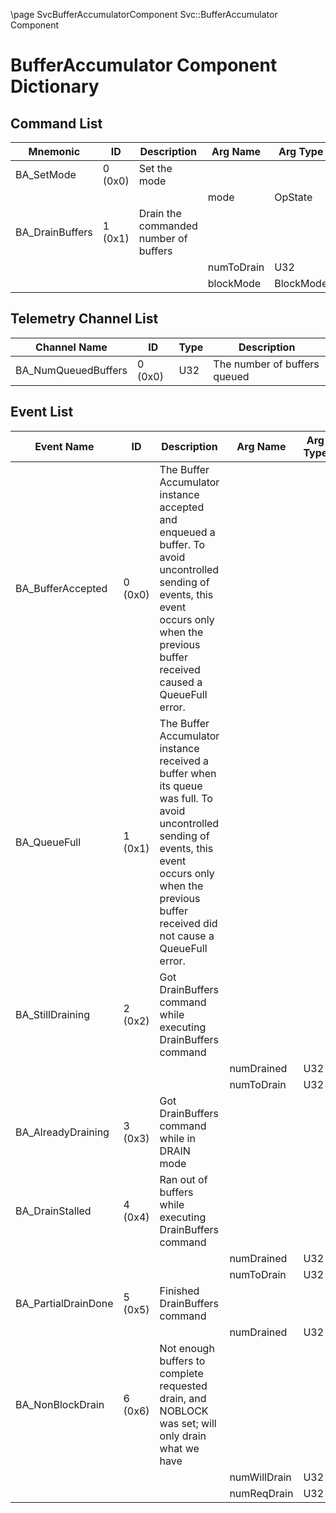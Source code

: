 \page SvcBufferAccumulatorComponent Svc::BufferAccumulator Component
# BufferAccumulator Component Dictionary


## Command List

|Mnemonic|ID|Description|Arg Name|Arg Type|Comment
|---|---|---|---|---|---|
|BA_SetMode|0 (0x0)|Set the mode| | |   
| | | |mode|OpState||                    
|BA_DrainBuffers|1 (0x1)|Drain the commanded number of buffers| | |   
| | | |numToDrain|U32||                    
| | | |blockMode|BlockMode||                    

## Telemetry Channel List

|Channel Name|ID|Type|Description|
|---|---|---|---|
|BA_NumQueuedBuffers|0 (0x0)|U32|The number of buffers queued|

## Event List

|Event Name|ID|Description|Arg Name|Arg Type|Arg Size|Description
|---|---|---|---|---|---|---|
|BA_BufferAccepted|0 (0x0)|The Buffer Accumulator instance accepted and enqueued a buffer. To avoid uncontrolled sending of events, this event occurs only when the previous buffer received caused a QueueFull error.| | | | |
|BA_QueueFull|1 (0x1)|The Buffer Accumulator instance received a buffer when its queue was full. To avoid uncontrolled sending of events, this event occurs only when the previous buffer received did not cause a QueueFull error.| | | | |
|BA_StillDraining|2 (0x2)|Got DrainBuffers command while executing DrainBuffers command| | | | |
| | | |numDrained|U32|||    
| | | |numToDrain|U32|||    
|BA_AlreadyDraining|3 (0x3)|Got DrainBuffers command while in DRAIN mode| | | | |
|BA_DrainStalled|4 (0x4)|Ran out of buffers while executing DrainBuffers command| | | | |
| | | |numDrained|U32|||    
| | | |numToDrain|U32|||    
|BA_PartialDrainDone|5 (0x5)|Finished DrainBuffers command| | | | |
| | | |numDrained|U32|||    
|BA_NonBlockDrain|6 (0x6)|Not enough buffers to complete requested drain, and NOBLOCK was set; will only drain what we have| | | | |
| | | |numWillDrain|U32|||    
| | | |numReqDrain|U32|||    
